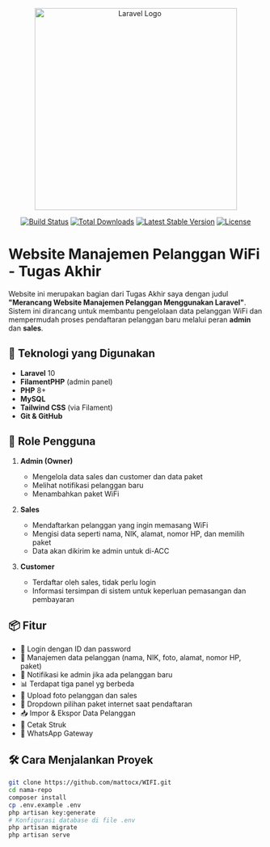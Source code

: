 
<p align="center"><a href="https://laravel.com" target="_blank"><img src="https://raw.githubusercontent.com/laravel/art/master/logo-lockup/5%20SVG/2%20CMYK/1%20Full%20Color/laravel-logolockup-cmyk-red.svg" width="400" alt="Laravel Logo"></a></p>

<p align="center">
<a href="https://github.com/laravel/framework/actions"><img src="https://github.com/laravel/framework/workflows/tests/badge.svg" alt="Build Status"></a>
<a href="https://packagist.org/packages/laravel/framework"><img src="https://img.shields.io/packagist/dt/laravel/framework" alt="Total Downloads"></a>
<a href="https://packagist.org/packages/laravel/framework"><img src="https://img.shields.io/packagist/v/laravel/framework" alt="Latest Stable Version"></a>
<a href="https://packagist.org/packages/laravel/framework"><img src="https://img.shields.io/packagist/l/laravel/framework" alt="License"></a>
</p>

# Website Manajemen Pelanggan WiFi - Tugas Akhir

Website ini merupakan bagian dari Tugas Akhir saya dengan judul **"Merancang Website Manajemen Pelanggan Menggunakan Laravel"**. Sistem ini dirancang untuk membantu pengelolaan data pelanggan WiFi dan mempermudah proses pendaftaran pelanggan baru melalui peran **admin** dan **sales**.

## 🔧 Teknologi yang Digunakan

- **Laravel** 10
- **FilamentPHP** (admin panel)
- **PHP** 8+
- **MySQL**
- **Tailwind CSS** (via Filament)
- **Git & GitHub**

## 👥 Role Pengguna

1. **Admin (Owner)**
   - Mengelola data sales dan customer dan data paket
   - Melihat notifikasi pelanggan baru 
   - Menambahkan paket WiFi

2. **Sales**
   - Mendaftarkan pelanggan yang ingin memasang WiFi
   - Mengisi data seperti nama, NIK, alamat, nomor HP, dan memilih paket
   - Data akan dikirim ke admin untuk di-ACC

3. **Customer**
   - Terdaftar oleh sales, tidak perlu login
   - Informasi tersimpan di sistem untuk keperluan pemasangan dan pembayaran

## 📦 Fitur

- 🔐 Login dengan ID dan password 
- 📄 Manajemen data pelanggan (nama, NIK, foto, alamat, nomor HP, paket)
- 📢 Notifikasi ke admin jika ada pelanggan baru
- 📊 Terdapat tiga panel yg berbeda
- 📁 Upload foto pelanggan dan sales
- 🔄 Dropdown pilihan paket internet saat pendaftaran
- 📥 Impor & Ekspor Data Pelanggan
- 🧾 Cetak Struk
- 📲 WhatsApp Gateway


## 🛠️ Cara Menjalankan Proyek

```bash
git clone https://github.com/mattocx/WIFI.git
cd nama-repo
composer install
cp .env.example .env
php artisan key:generate
# Konfigurasi database di file .env
php artisan migrate
php artisan serve
